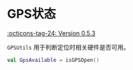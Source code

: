 # GPS状态

[:octicons-tag-24: Version 0.5.3](https://ave.entropy2020.cn/version/VastTools/#053)

`GPSUtils` 用于判断定位时相关硬件是否可用。

```kotlin
val GpsAvailable = isGPSOpen()
```
